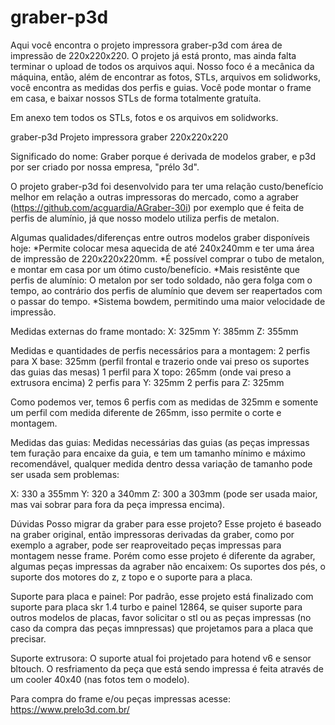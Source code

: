 # graber-p3d
Aqui você encontra o projeto impressora graber-p3d com área de impressão de 220x220x220.
O projeto já está pronto, mas ainda falta terminar o upload de todos os arquivos aqui. Nosso foco é a mecânica da máquina, então, além de encontrar as fotos, STLs, arquivos em solidworks, você encontra as medidas dos perfis e guias. Você pode montar o frame em casa, e baixar nossos STLs de forma totalmente gratuíta.

Em anexo tem todos os STLs, fotos e os arquivos em solidworks. 


graber-p3d
Projeto impressora graber 220x220x220

Significado do nome: Graber porque é derivada de modelos graber, e p3d por ser criado por nossa empresa, "prélo 3d".

O projeto graber-p3d foi desenvolvido para ter uma relação custo/benefício melhor em relação a outras impressoras do mercado, como a agraber (https://github.com/acguardia/AGraber-30i) por exemplo que é feita de perfis de alumínio, já que nosso modelo utiliza perfis de metalon.

Algumas qualidades/diferenças entre outros modelos graber disponíveis hoje: 
  *Permite colocar mesa aquecida de até 240x240mm e ter uma área de impressão de 220x220x220mm. 
  *É possível comprar o tubo de metalon, e montar em casa por um ótimo custo/benefício. 
  *Mais resistênte que perfis de alumínio: O metalon por ser todo soldado, não gera folga com o tempo, ao contrário dos perfis de alumínio que devem ser reapertados com o passar do tempo. 
  *Sistema bowdem, permitindo uma maior velocidade de impressão.

Medidas externas do frame montado: X: 325mm Y: 385mm Z: 355mm

Medidas e quantidades de perfis necessários para a montagem: 2 perfis para X base: 325mm (perfil frontal e trazerio onde vai preso os suportes das guias das mesas) 1 perfil para X topo: 265mm (onde vai preso a extrusora encima) 2 perfis para Y: 325mm 2 perfis para Z: 325mm

Como podemos ver, temos 6 perfis com as medidas de 325mm e somente um perfil com medida diferente de 265mm, isso permite o corte e montagem.

Medidas das guias:
Medidas necessárias das guias (as peças impressas tem furação para encaixe da guia, e tem um tamanho mínimo e máximo recomendável, qualquer medida dentro dessa variação de tamanho pode ser usada sem problemas:

X: 330 a 355mm Y: 320 a 340mm Z: 300 a 303mm (pode ser usada maior, mas vai sobrar para fora da peça impressa encima).

Dúvidas
Posso migrar da graber para esse projeto? Esse projeto é baseado na graber original, então impressoras derivadas da graber, como por exemplo a agraber, pode ser reaproveitado peças impressas para montagem nesse frame. Porém como esse projeto é diferente da agraber, algumas peças impressas da agraber não encaixem: Os suportes dos pés, o suporte dos motores do z, z topo e o suporte para a placa.

Suporte para placa e painel: Por padrão, esse projeto está finalizado com suporte para placa skr 1.4 turbo e painel 12864, se quiser suporte para outros modelos de placas, favor solicitar o stl ou as peças impressas (no caso da compra das peças imnpressas) que projetamos para a placa que precisar.

Suporte extrusora: O suporte atual foi projetado para hotend v6 e sensor bltouch. O resfriamento da peça que está sendo impressa é feita através de um cooler 40x40 (nas fotos tem o modelo).

Para compra do frame e/ou peças impressas acesse: https://www.prelo3d.com.br/
